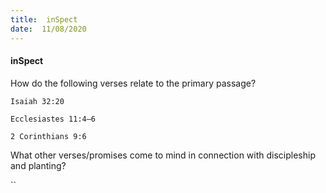 ```yaml
---
title:  inSpect
date:  11/08/2020
---
```


#### inSpect

How do the following verses relate to the primary passage?

`Isaiah 32:20`

`Ecclesiastes 11:4–6`

`2 Corinthians 9:6`

What other verses/promises come to mind in connection with discipleship and planting?

``